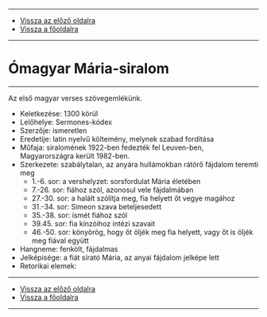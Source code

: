 
---

- [Vissza az előző oldalra](../irodalom.md)
- [Vissza a főoldalra](../../../../README.md)

---

# Ómagyar Mária-siralom

---

Az első magyar verses szövegemlékünk.
- Keletkezése: 1300 körül
- Lelőhelye: Sermones-kódex
- Szerzője: ismeretlen
- Eredetije: latin nyelvű költemény, melynek szabad fordítása
- Műfaja: siralomének
1922-ben fedezték fel Leuven-ben, Magyarországra került 1982-ben.
- Szerkezete: szabálytalan, az anyára hullámokban rátörő fájdalom teremti meg
   - 1.-6. sor: a vershelyzet: sorsfordulat Mária életében
   - 7.-26. sor: fiához szól, azonosul vele fájdalmában
   - 27.-30. sor: a halált szólítja meg, fia helyett őt vegye magához
   - 31.-34. sor: Simeon szava beteljesedett
   - 35.-38. sor: ismét fiához szól
   - 39.45. sor: fia kínzóihoz intézi szavait
   - 46.-50. sor: könyörög, hogy őt öljék meg fia helyett, vagy őt is öljék meg fiával együtt
- Hangneme: fenkölt, fájdalmas
- Jelképisége: a fiát sírató Mária, az anyai fájdalom jelképe lett
- Retorikai elemek:

---

- [Vissza az előző oldalra](../irodalom.md)
- [Vissza a főoldalra](../../../../README.md)

---